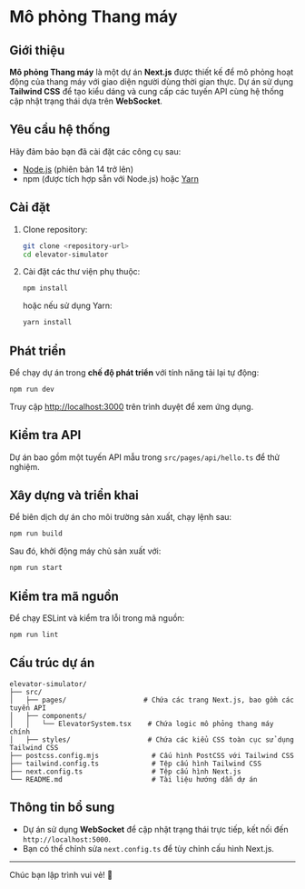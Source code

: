 # Mô phỏng Thang máy

## Giới thiệu

**Mô phỏng Thang máy** là một dự án **Next.js** được thiết kế để mô phỏng hoạt động của thang máy với giao diện người dùng thời gian thực. Dự án sử dụng **Tailwind CSS** để tạo kiểu dáng và cung cấp các tuyến API cùng hệ thống cập nhật trạng thái dựa trên **WebSocket**.

## Yêu cầu hệ thống

Hãy đảm bảo bạn đã cài đặt các công cụ sau:

- [Node.js](https://nodejs.org/) (phiên bản 14 trở lên)
- npm (được tích hợp sẵn với Node.js) hoặc [Yarn](https://yarnpkg.com/)

## Cài đặt

1. Clone repository:

   ```sh
   git clone <repository-url>
   cd elevator-simulator
   ```

2. Cài đặt các thư viện phụ thuộc:
   ```sh
   npm install
   ```
   hoặc nếu sử dụng Yarn:
   ```sh
   yarn install
   ```

## Phát triển

Để chạy dự án trong **chế độ phát triển** với tính năng tải lại tự động:

```sh
npm run dev
```

Truy cập [http://localhost:3000](http://localhost:3000) trên trình duyệt để xem ứng dụng.

## Kiểm tra API

Dự án bao gồm một tuyến API mẫu trong `src/pages/api/hello.ts` để thử nghiệm.

## Xây dựng và triển khai

Để biên dịch dự án cho môi trường sản xuất, chạy lệnh sau:

```sh
npm run build
```

Sau đó, khởi động máy chủ sản xuất với:

```sh
npm run start
```

## Kiểm tra mã nguồn

Để chạy ESLint và kiểm tra lỗi trong mã nguồn:

```sh
npm run lint
```

## Cấu trúc dự án

```
elevator-simulator/
├── src/
│   ├── pages/                   # Chứa các trang Next.js, bao gồm các tuyến API
│   ├── components/
│   │   └── ElevatorSystem.tsx    # Chứa logic mô phỏng thang máy chính
│   ├── styles/                   # Chứa các kiểu CSS toàn cục sử dụng Tailwind CSS
├── postcss.config.mjs             # Cấu hình PostCSS với Tailwind CSS
├── tailwind.config.ts             # Tệp cấu hình Tailwind CSS
├── next.config.ts                 # Tệp cấu hình Next.js
└── README.md                      # Tài liệu hướng dẫn dự án
```

## Thông tin bổ sung

- Dự án sử dụng **WebSocket** để cập nhật trạng thái trực tiếp, kết nối đến `http://localhost:5000`.
- Bạn có thể chỉnh sửa `next.config.ts` để tùy chỉnh cấu hình Next.js.

---

Chúc bạn lập trình vui vẻ! 🚀
